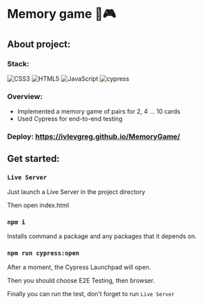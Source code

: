 #  Memory game 🎴🎮

## About project:
### Stack:  

![CSS3](https://img.shields.io/badge/css3-%231572B6.svg?style=for-the-badge&logo=css3&logoColor=white)
![HTML5](https://img.shields.io/badge/html5-%23E34F26.svg?style=for-the-badge&logo=html5&logoColor=white)
![JavaScript](https://img.shields.io/badge/javascript-%23323330.svg?style=for-the-badge&logo=javascript&logoColor=%23F7DF1E)
![cypress](https://img.shields.io/badge/-cypress-%23E5E5E5?style=for-the-badge&logo=cypress&logoColor=058a5e)

### Overview:
- Implemented a memory game of pairs for 2, 4 ... 10 cards
- Used Cypress for end-to-end testing


### Deploy: https://ivlevgreg.github.io/MemoryGame/

## Get started:
### `Live Server`
Just launch a Live Server in the project directory

Then open index.html

### `npm i`

Installs command a package and any packages that it depends on.

### `npm run cypress:open`

After a moment, the Cypress Launchpad will open.


Then you should choose E2E Testing, then browser. 

Finally you can run the test, don't forget to run `Live Server`

